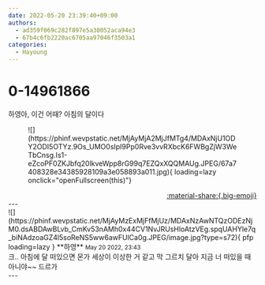 ```yaml
---
date: 2022-05-20 23:39:40+09:00
authors:
  - ad359f069c282f897e5a30052aca94e3
  - 67b4c6fb2220ac6705aa97046f3503a1
categories:
  - Hayoung
---
```


# 0-14961866

<div class="post-container" markdown="1">
<div class="content-container md-sidebar__scrollwrap" markdown="1">

하영아, 이건 어때? 아침의 달이다
<figure markdown="1">
![](https://phinf.wevpstatic.net/MjAyMjA2MjJfMTg4/MDAxNjU1ODY2ODI5OTYz.9Os_UMO0sIpI9Pp0Rve3vvRXbcK6FWBgZjW3WeTbCnsg.Is1-eZcoPF0ZKJbfq20lkveWpp8rG99q7EZQxXQQMAUg.JPEG/67a7408328e34385928109a3e058893a011.jpg){ loading=lazy onclick="openFullscreen(this)"}
</figure>


</div>
</div>

<div style="text-align: right;" markdown="1">
<a href="https://weverse.io/fromis9/fanpost/0-14961866" style="text-align: right;">:material-share:{.big-emoji}</a>
</div>
---

<div class="comments-container md-sidebar__scrollwrap" markdown="1">
<div class="comment" markdown="1">
<div class='id-container' markdown="1">
![](https://phinf.wevpstatic.net/MjAyMzExMjFfMjUz/MDAxNzAwNTQzODEzNjM0.dsABDAwBLvb_CmKv53nAMh0x44CV1NvJRUsHloAtzVEg.spqUAHYle7q_biNAdzoaGZ4l5soReNS5ww6awFUlCa0g.JPEG/image.jpg?type=s72){ pfp loading=lazy }
**<span class="artist">하영</span>** <small>May 20 2022, 23:43</small><br>
</div>
<div class='comment-body' markdown="1">
크.. 아침에 달 떠있으면 몬가 세상이 이상한 거 같고 막 그르치 달아 지금 너 떠있을 때 아니야~~ 드르가
</div>
</div>
</div>
---
